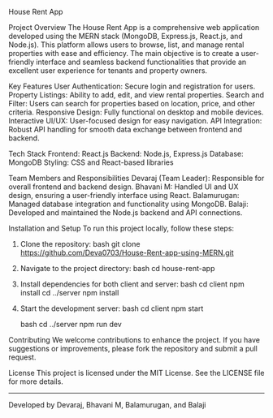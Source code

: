 House Rent App

Project Overview
The House Rent App is a comprehensive web application developed using the MERN stack (MongoDB, Express.js, React.js, and Node.js). This platform allows users to browse, list, and manage rental properties with ease and efficiency. The main objective is to create a user-friendly interface and seamless backend functionalities that provide an excellent user experience for tenants and property owners.

Key Features
  User Authentication: Secure login and registration for users.
  Property Listings: Ability to add, edit, and view rental properties.
  Search and Filter: Users can search for properties based on location, price, and other criteria.
  Responsive Design: Fully functional on desktop and mobile devices.
  Interactive UI/UX: User-focused design for easy navigation.
  API Integration: Robust API handling for smooth data exchange between frontend and backend.

Tech Stack
  Frontend: React.js
  Backend: Node.js, Express.js
  Database: MongoDB
  Styling: CSS and React-based libraries

Team Members and Responsibilities
  Devaraj (Team Leader): Responsible for overall frontend and backend design.
  Bhavani M: Handled UI and UX design, ensuring a user-friendly interface using React.
  Balamurugan: Managed database integration and functionality using MongoDB.
  Balaji: Developed and maintained the Node.js backend and API connections.

Installation and Setup
To run this project locally, follow these steps:

1. Clone the repository:
   bash
   git clone https://github.com/Deva0703/House-Rent-app-using-MERN.git
   
2. Navigate to the project directory:
   bash
   cd house-rent-app
   
3. Install dependencies for both client and server:
   bash
   cd client
   npm install
   cd ../server
   npm install
   
4. Start the development server:
   bash
   cd client
   npm start
   
   bash
   cd ../server
   npm run dev
   

 Contributing
We welcome contributions to enhance the project. If you have suggestions or improvements, please fork the repository and submit a pull request.

 License
This project is licensed under the MIT License. See the LICENSE file for more details.

---
Developed by Devaraj, Bhavani M, Balamurugan, and Balaji
